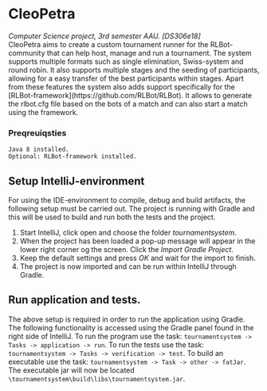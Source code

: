 # CleoPetra
<p>
<i>Computer Science project, 3rd semester AAU. [DS306e18]</i> <br>
CleoPetra aims to create a custom tournament runner for the RLBot-community that can help host, manage and run a tournament. The system supports multiple formats such as single elimination, Swiss-system and round robin. It also supports multiple stages and the seeding of participants, allowing for a easy transfer of the best participants within stages.
Apart from these features the system also adds support specifically for the [RLBot-framework](https://github.com/RLBot/RLBot). It allows to generate the rlbot.cfg file based on the bots of a match and can also start a match using the framework.
</p>

### Preqreuiqsties
```
Java 8 installed.
Optional: RLBot-framework installed.
```

## Setup IntelliJ-environment
For using the IDE-environment to compile, debug and build artifacts, the following setup must be carried out. The project is running with Gradle and this will be used to build and run both the tests and the project.

1. Start IntelliJ, click open and choose the folder *tournamentsystem*.
2. When the project has been loaded a pop-up message will appear in the lower right corner og the screen. Click the *Import Gradle Project*.
3. Keep the default settings and press *OK* and wait for the import to finish.
4. The project is now imported and can be run within IntelliJ through Gradle.

## Run application and tests.
The above setup is required in order to run the application using Gradle. The following functionality is accessed using the Gradle panel found in the right side of IntelliJ. 
To run the program use the task: ``tournamentsystem -> Tasks -> application -> run``.
To run the tests use the task: ``tournamentsystem -> Tasks -> verification -> test``.
To build an executable use the task: ``tournamentsystem -> Task -> other -> fatJar``. The executable jar will now be located ``\tournamentsystem\build\libs\tournamentsystem.jar``.